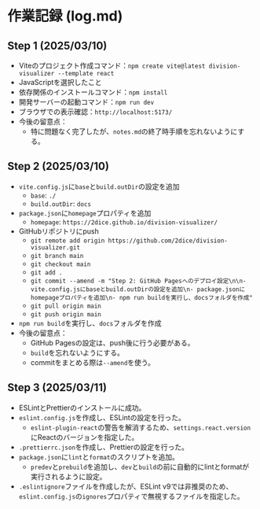 # 作業記録 (log.md)

## Step 1 (2025/03/10)

- Viteのプロジェクト作成コマンド：`npm create vite@latest division-visualizer --template react`
- JavaScriptを選択したこと
- 依存関係のインストールコマンド：`npm install`
- 開発サーバーの起動コマンド：`npm run dev`
- ブラウザでの表示確認：`http://localhost:5173/`
- 今後の留意点：
  - 特に問題なく完了したが、`notes.md`の終了時手順を忘れないようにする。

## Step 2 (2025/03/10)

- `vite.config.js`に`base`と`build.outDir`の設定を追加
  - `base`: `./`
  - `build.outDir`: `docs`
- `package.json`に`homepage`プロパティを追加
  - `homepage`: `https://2dice.github.io/division-visualizer/`
- GitHubリポジトリにpush
  - `git remote add origin https://github.com/2dice/division-visualizer.git`
  - `git branch main`
  - `git checkout main`
  - `git add .`
  - `git commit --amend -m "Step 2: GitHub Pagesへのデプロイ設定\n\n- vite.config.jsにbaseとbuild.outDirの設定を追加\n- package.jsonにhomepageプロパティを追加\n- npm run buildを実行し、docsフォルダを作成"`
  - `git pull origin main`
  - `git push origin main`
- `npm run build`を実行し、`docs`フォルダを作成
- 今後の留意点：
  - GitHub Pagesの設定は、push後に行う必要がある。
  - `build`を忘れないようにする。
  - commitをまとめる際は`--amend`を使う。

## Step 3 (2025/03/11)

- ESLintとPrettierのインストールに成功。
- `eslint.config.js`を作成し、ESLintの設定を行った。
  - `eslint-plugin-react`の警告を解消するため、`settings.react.version`にReactのバージョンを指定した。
- `.prettierrc.json`を作成し、Prettierの設定を行った。
- `package.json`に`lint`と`format`のスクリプトを追加。
  - `predev`と`prebuild`を追加し、`dev`と`build`の前に自動的にlintとformatが実行されるように設定。
- `.eslintignore`ファイルを作成したが、ESLint v9では非推奨のため、`eslint.config.js`の`ignores`プロパティで無視するファイルを指定した。
